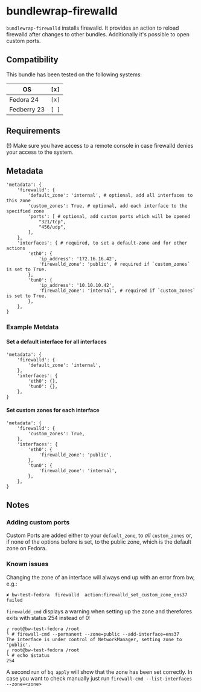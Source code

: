 # bundlewrap-firewalld

`bundlewrap-firewalld` installs firewalld. It provides an action to reload firewalld after changes to other bundles.
Additionally it's possible to open custom ports.

## Compatibility

This bundle has been tested on the following systems:

| OS          | `[x]` |
| ----------- | ----- |
| Fedora 24   | `[x]` |
| Fedberry 23 | `[ ]` |

## Requirements

(!) Make sure you have access to a remote console in case firewalld denies your access to the system.

## Metadata

    'metadata': {
        'firewalld': { 
            'default_zone': 'internal', # optional, add all interfaces to this zone
            'custom_zones': True, # optional, add each interface to the specified zone
            'ports': [ # optional, add custom ports which will be opened
                "321/tcp",
                "456/udp",
            ],
        },
        'interfaces': { # required, to set a default-zone and for other actions
            'eth0': {
                'ip_address': '172.16.16.42',
                'firewalld_zone': 'public', # required if `custom_zones` is set to True.
            },
            'tun0': {
                'ip_address': '10.10.10.42',
                'firewalld_zone': 'internal', # required if `custom_zones` is set to True.
            },
        },
    }

### Example Metdata

#### Set a default interface for all interfaces

    'metadata': {
        'firewalld': { 
            'default_zone': 'internal',
        },
        'interfaces': {
            'eth0': {},
            'tun0': {},
        },
    }

#### Set custom zones for each interface

    'metadata': {
        'firewalld': { 
            'custom_zones': True,
        },
        'interfaces': {
            'eth0': {
                'firewalld_zone': 'public',
            },
            'tun0': {
                'firewalld_zone': 'internal',
            },
        },
    }

## Notes

### Adding custom ports

Custom Ports are added either to your `default_zone`, to *all* `custom_zones` or, if none of the options before is set, to the public zone, which is the default zone on Fedora.

### Known issues

Changing the zone of an interface will always end up with an error from bw, e.g.:

    ✘ bw-test-fedora  firewalld  action:firewalld_set_custom_zone_ens37 failed

`firewaldd_cmd` displays a warning when setting up the zone and therefores exits with status 254 instead of 0:

    ┌ root@bw-test-fedora /root
    └ # firewall-cmd --permanent --zone=public --add-interface=ens37
    The interface is under control of NetworkManager, setting zone to 'public'.
    ┌ root@bw-test-fedora /root
    └ # echo $status
    254

A second run of `bq apply` will show that the zone has been set correctly.
In case you want to check manually just run `firewall-cmd --list-interfaces --zone=<zone>`
